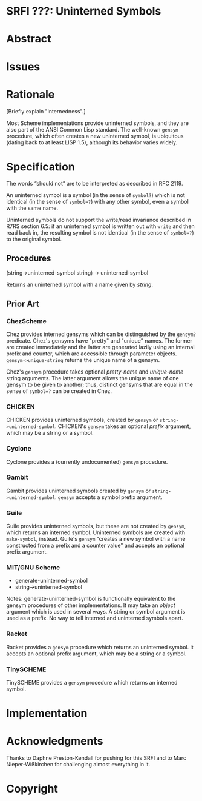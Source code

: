 # SRFI ???: Uninterned Symbols

# Abstract


# Issues

# Rationale

[Briefly explain "internedness".]

Most Scheme implementations provide uninterned symbols, and they
are also part of the ANSI Common Lisp standard. The well-known
`gensym` procedure, which often creates a new uninterned symbol,
is ubiquitous (dating back to at least LISP 1.5), although its
behavior varies widely.

# Specification

The words “should not” are to be interpreted as described in RFC 2119.

An uninterned symbol is a symbol (in the sense of `symbol?`) which is
not identical (in the sense of `symbol=?`) with any other symbol, even
a symbol with the same name.

Uninterned symbols do not support the write/read invariance described
in R7RS section 6.5: if an uninterned symbol is written out with
`write` and then read back in, the resulting symbol is not identical
(in the sense of `symbol=?`) to the original symbol.

## Procedures

(string->uninterned-symbol string) -> uninterned-symbol

Returns an uninterned symbol with a name given by *string*.


## Prior Art

### ChezScheme

Chez provides interned gensyms which can be
distinguished by the `gensym?` predicate. Chez's gensyms
have "pretty" and "unique" names. The former are created
immediately and the latter are generated lazily using an internal
prefix and counter, which are accessible through parameter objects.
`gensym->unique-string` returns the unique name of a gensym.

Chez's `gensym` procedure takes optional *pretty-name* and
*unique-name* string arguments. The latter argument allows the unique
name of one gensym to be given to another; thus, distinct gensyms that
are equal in the sense of `symbol=?` can be created in Chez.


### CHICKEN

CHICKEN provides uninterned symbols, created by `gensym` or
`string->uninterned-symbol`. CHICKEN's `gensym` takes an
optional *prefix* argument, which may be a string or a symbol.


### Cyclone

Cyclone provides a (currently undocumented) `gensym` procedure.


### Gambit

Gambit provides uninterned symbols created by `gensym` or
`string->uninterned-symbol`. `gensym` accepts a symbol prefix argument.


### Guile

Guile provides uninterned symbols, but these are not created by
`gensym`, which returns an interned symbol. Uninterned symbols are
created with `make-symbol`, instead. Guile's `gensym` "creates a new
symbol with a name constructed from a prefix and a counter value" and
accepts an optional prefix argument.


### MIT/GNU Scheme

* generate-uninterned-symbol
* string->uninterned-symbol

Notes: generate-uninterned-symbol is functionally equivalent to the
gensym procedures of other implementations. It may take an *object*
argument which is used in several ways. A string or symbol argument is
used as a prefix. No way to tell interned and uninterned symbols
apart.


### Racket

Racket provides a `gensym` procedure which returns an uninterned
symbol. It accepts an optional prefix argument, which may be a string
or a symbol.


### TinySCHEME

TinySCHEME provides a `gensym` procedure which returns an interned
symbol.


# Implementation


# Acknowledgments

Thanks to Daphne Preston-Kendall for pushing for this SRFI and to
Marc Nieper-Wißkirchen for challenging almost everything in it.

# Copyright
